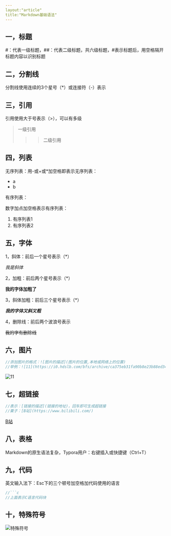 ```yaml
---
layout:"article"
title:"Markdown基础语法"
---
```


## 一，标题

#：代表一级标题，##：代表二级标题，共六级标题，#表示标题后，用空格隔开标题内容以识别标题

## 二，分割线

分割线使用连续的3个星号（*）或连接符（-）表示

## 三，引用

引用使用大于号表示（>），可以有多级

> 一级引用
>
> > > 二级引用

## 四，列表

无序列表：用-或+或*加空格即表示无序列表：

- a
- b

有序列表：

数字加点加空格表示有序列表：

1. 有序列表1
2. 有序列表2

## 五，字体

1，斜体：前后一个星号表示（*）

*我是斜体*

2，加粗：前后两个星号表示（*）

**我的字体加粗了**

3，斜体加粗：前后三个星号表示（*）

***我的字体又斜又粗***

4，删除线：前后两个波浪号表示

~~我的字有删除线~~

## 六，图片

```c
//添加图片的格式：![图片的描述](图片的位置,本地或网络上的位置)
//举例：![11](https://i0.hdslb.com/bfs/archive/ca375eb31fa90b8e23b88ed3433c2f60de1c2e6e.png)
```

![11](//i0.hdslb.com/bfs/archive/ca375eb31fa90b8e23b88ed3433c2f60de1c2e6e.png)

## 七，超链接

```c
//表示：[链接的描述](链接的地址)，回车即可生成超链接
//栗子：[B站](https://www.bilibili.com/)
```

[B站](https://www.bilibili.com/)

## 八，表格

Markdown的原生语法复杂，Typora用户：右键插入或快捷键（Ctrl+T）

## 九，代码

英文输入法下：Esc下的三个顿号加空格加代码使用的语言

```c
//```c
//上面表示C语言代码块
```

## 十，特殊符号

![特殊符号](C:\Users\Z'hang'xing\Desktop\特殊符号.jpg)

